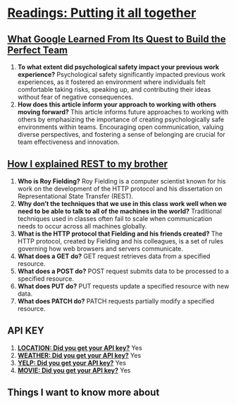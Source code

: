 # [Readings: Putting it all together](https://github.com/codefellows/seattle-code-301d108/tree/main/class-06)


## [What Google Learned From Its Quest to Build the Perfect Team](https://www.nytimes.com/2016/02/28/magazine/what-google-learned-from-its-quest-to-build-the-perfect-team.html)

1. **To what extent did psychological safety impact your previous work experience?** Psychological safety significantly impacted previous work experiences, as it fostered an environment where individuals felt comfortable taking risks, speaking up, and contributing their ideas without fear of negative consequences.
2. **How does this article inform your approach to working with others moving forward?** This article informs future approaches to working with others by emphasizing the importance of creating psychologically safe environments within teams. Encouraging open communication, valuing diverse perspectives, and fostering a sense of belonging are crucial for team effectiveness and innovation.

## [How I explained REST to my brother](https://gist.github.com/brookr/5977550)

1. **Who is Roy Fielding?** Roy Fielding is a computer scientist known for his work on the development of the HTTP protocol and his dissertation on Representational State Transfer (REST).
2. **Why don’t the techniques that we use in this class work well when we need to be able to talk to all of the machines in the world?** Traditional techniques used in classes often fail to scale when communication needs to occur across all machines globally.
3. **What is the HTTP protocol that Fielding and his friends created?** The HTTP protocol, created by Fielding and his colleagues, is a set of rules governing how web browsers and servers communicate.
4. **What does a GET do?** GET request retrieves data from a specified resource.
5. **What does a POST do?** POST request submits data to be processed to a specified resource.
6. **What does PUT do?** PUT requests update a specified resource with new data.
7. **What does PATCH do?** PATCH requests partially modify a specified resource.

## API KEY
1. **[LOCATION: Did you get your API key?](https://locationiq.com/)** Yes
2. **[WEATHER: Did you get your API key?](https://www.weatherbit.io/)** Yes 
3. **[YELP: Did you get your API key?](https://docs.developer.yelp.com/reference/v3_business_search)** Yes
4. **[MOVIE: Did you get your API key?](https://developer.themoviedb.org/docs/getting-started)** Yes


## Things I want to know more about

